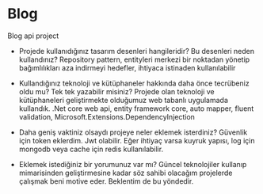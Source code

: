 # Blog
Blog api project

+ Projede kullanıdığınız tasarım desenleri hangileridir? Bu desenleri neden kullandınız? 
  Repository pattern, entityleri merkezi bir noktadan yönetip bağımlılıkları aza indirmeyi hedefler, ihtiyaca istinaden kullanılabilir


+ Kullandığınız teknoloji ve kütüphaneler hakkında daha önce tecrübeniz oldu mu? Tek tek yazabilir misiniz? 
  Projede olan teknoloji ve kütüphaneleri geliştirmekte olduğumuz web tabanlı uygulamada kullandık.
  .Net core web api, entity framework core, auto mapper, fluent validation, Microsoft.Extensions.DependencyInjection
 
 
+ Daha geniş vaktiniz olsaydı projeye neler eklemek isterdiniz?
  Güvenlik için token eklerdim. Jwt olabilir.
  Eğer ihtiyaç varsa kuyruk yapısı, log için mongodb veya cache için redis kullanılabilir.
 
 
+ Eklemek istediğiniz bir yorumunuz var mı? 
  Güncel teknolojiler kullanıp mimarisinden geliştirmesine kadar söz sahibi olacağım projelerde çalışmak beni motive eder. Beklentim de bu yöndedir.
